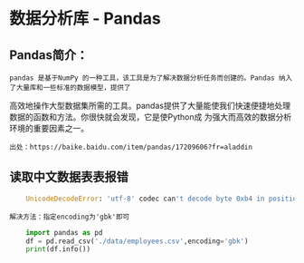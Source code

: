 # 数据分析库 - Pandas

## Pandas简介：

	pandas 是基于NumPy 的一种工具，该工具是为了解决数据分析任务而创建的。Pandas 纳入了大量库和一些标准的数据模型，提供了
高效地操作大型数据集所需的工具。pandas提供了大量能使我们快速便捷地处理数据的函数和方法。你很快就会发现，它是使Python成
为强大而高效的数据分析环境的重要因素之一。
	
	出处：https://baike.baidu.com/item/pandas/17209606?fr=aladdin
	

## 读取中文数据表表报错

``` python
	UnicodeDecodeError: 'utf-8' codec can't decode byte 0xb4 in position 0: invalid start byte
```

	解决方法：指定encoding为'gbk'即可
	
```python
	import pandas as pd
	df = pd.read_csv('./data/employees.csv',encoding='gbk')
	print(df.info())
```
